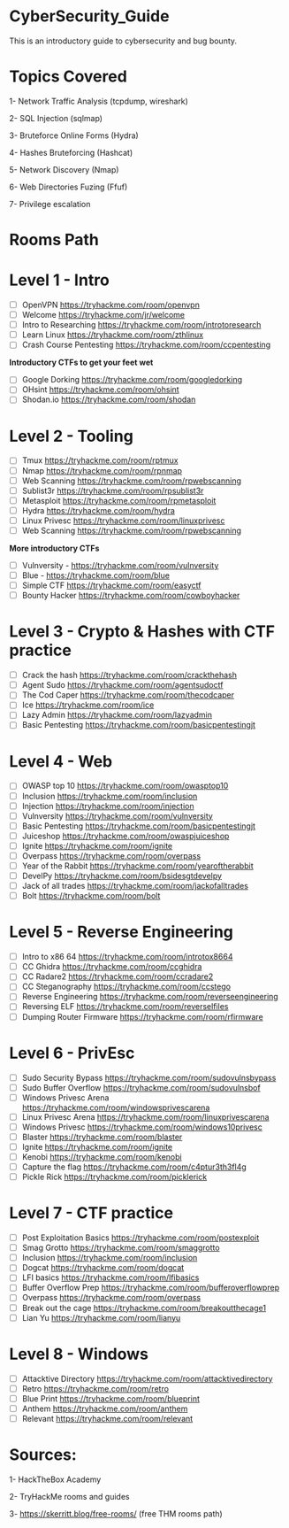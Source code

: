 # CyberSecurity_Guide
This is an introductory guide to cybersecurity and bug bounty.

# Topics Covered 

 1- Network Traffic Analysis (tcpdump, wireshark)
 
 2- SQL Injection (sqlmap)
 
 3- Bruteforce Online Forms (Hydra)
 
 4- Hashes Bruteforcing (Hashcat)
 
 5- Network Discovery (Nmap)
 
 6- Web Directories Fuzing (Ffuf)

 7- Privilege escalation 

# Rooms Path

 # Level 1 - Intro
 - [ ] OpenVPN https://tryhackme.com/room/openvpn
 - [ ] Welcome https://tryhackme.com/jr/welcome
 - [ ] Intro to Researching https://tryhackme.com/room/introtoresearch
 - [ ] Learn Linux https://tryhackme.com/room/zthlinux
 - [ ] Crash Course Pentesting https://tryhackme.com/room/ccpentesting

 **Introductory CTFs to get your feet wet**

 - [ ] Google Dorking https://tryhackme.com/room/googledorking
 - [ ] OHsint https://tryhackme.com/room/ohsint
 - [ ] Shodan.io https://tryhackme.com/room/shodan

 # Level 2 - Tooling
 - [ ] Tmux https://tryhackme.com/room/rptmux
 - [ ] Nmap https://tryhackme.com/room/rpnmap
 - [ ] Web Scanning https://tryhackme.com/room/rpwebscanning
 - [ ] Sublist3r https://tryhackme.com/room/rpsublist3r
 - [ ] Metasploit https://tryhackme.com/room/rpmetasploit
 - [ ] Hydra https://tryhackme.com/room/hydra
 - [ ] Linux Privesc https://tryhackme.com/room/linuxprivesc
 - [ ] Web Scanning https://tryhackme.com/room/rpwebscanning

 **More introductory CTFs**
 - [ ] Vulnversity - https://tryhackme.com/room/vulnversity
 - [ ] Blue - https://tryhackme.com/room/blue
 - [ ] Simple CTF https://tryhackme.com/room/easyctf
 - [ ] Bounty Hacker https://tryhackme.com/room/cowboyhacker

 # Level 3 - Crypto & Hashes with CTF practice
 - [ ] Crack the hash https://tryhackme.com/room/crackthehash
 - [ ] Agent Sudo https://tryhackme.com/room/agentsudoctf
 - [ ] The Cod Caper https://tryhackme.com/room/thecodcaper
 - [ ] Ice https://tryhackme.com/room/ice
 - [ ] Lazy Admin https://tryhackme.com/room/lazyadmin
 - [ ] Basic Pentesting https://tryhackme.com/room/basicpentestingjt

 # Level 4 - Web
 - [ ] OWASP top 10 https://tryhackme.com/room/owasptop10
 - [ ] Inclusion https://tryhackme.com/room/inclusion
 - [ ] Injection https://tryhackme.com/room/injection
 - [ ] Vulnversity https://tryhackme.com/room/vulnversity
 - [ ] Basic Pentesting https://tryhackme.com/room/basicpentestingjt
 - [ ] Juiceshop https://tryhackme.com/room/owaspjuiceshop
 - [ ] Ignite https://tryhackme.com/room/ignite
 - [ ] Overpass https://tryhackme.com/room/overpass
 - [ ] Year of the Rabbit https://tryhackme.com/room/yearoftherabbit
 - [ ] DevelPy https://tryhackme.com/room/bsidesgtdevelpy
 - [ ] Jack of all trades https://tryhackme.com/room/jackofalltrades
 - [ ] Bolt https://tryhackme.com/room/bolt

 # Level 5 - Reverse Engineering
 - [ ] Intro to x86 64 https://tryhackme.com/room/introtox8664
 - [ ] CC Ghidra https://tryhackme.com/room/ccghidra
 - [ ] CC Radare2 https://tryhackme.com/room/ccradare2
 - [ ] CC Steganography https://tryhackme.com/room/ccstego
 - [ ] Reverse Engineering https://tryhackme.com/room/reverseengineering
 - [ ] Reversing ELF https://tryhackme.com/room/reverselfiles
 - [ ] Dumping Router Firmware https://tryhackme.com/room/rfirmware

 # Level 6 - PrivEsc
 - [ ] Sudo Security Bypass https://tryhackme.com/room/sudovulnsbypass
 - [ ] Sudo Buffer Overflow https://tryhackme.com/room/sudovulnsbof
 - [ ] Windows Privesc Arena https://tryhackme.com/room/windowsprivescarena
 - [ ] Linux Privesc Arena https://tryhackme.com/room/linuxprivescarena
 - [ ] Windows Privesc https://tryhackme.com/room/windows10privesc
 - [ ] Blaster https://tryhackme.com/room/blaster
 - [ ] Ignite https://tryhackme.com/room/ignite
 - [ ] Kenobi https://tryhackme.com/room/kenobi
 - [ ] Capture the flag https://tryhackme.com/room/c4ptur3th3fl4g
 - [ ] Pickle Rick https://tryhackme.com/room/picklerick

 # Level 7 - CTF practice
 - [ ] Post Exploitation Basics https://tryhackme.com/room/postexploit
 - [ ] Smag Grotto https://tryhackme.com/room/smaggrotto
 - [ ] Inclusion https://tryhackme.com/room/inclusion
 - [ ] Dogcat https://tryhackme.com/room/dogcat
 - [ ] LFI basics https://tryhackme.com/room/lfibasics
 - [ ] Buffer Overflow Prep https://tryhackme.com/room/bufferoverflowprep
 - [ ] Overpass https://tryhackme.com/room/overpass
 - [ ] Break out the cage https://tryhackme.com/room/breakoutthecage1
 - [ ] Lian Yu https://tryhackme.com/room/lianyu

 # Level 8 - Windows
 - [ ] Attacktive Directory https://tryhackme.com/room/attacktivedirectory
 - [ ] Retro https://tryhackme.com/room/retro
 - [ ] Blue Print https://tryhackme.com/room/blueprint
 - [ ] Anthem https://tryhackme.com/room/anthem
 - [ ] Relevant https://tryhackme.com/room/relevant

# Sources:

 1- HackTheBox Academy
 
 2- TryHackMe rooms and guides
 
 3- https://skerritt.blog/free-rooms/ (free THM rooms path)
